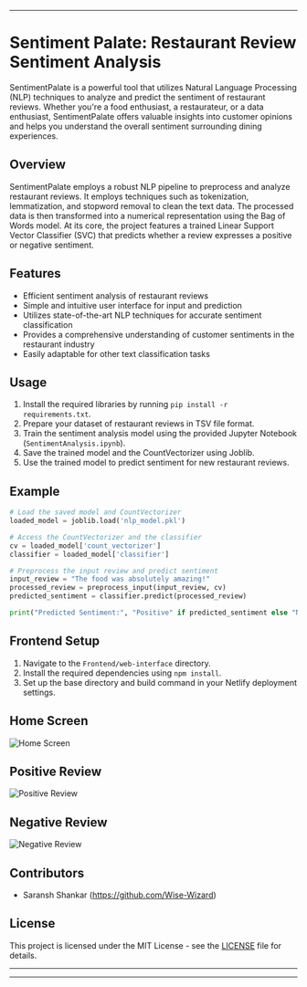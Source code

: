 
---

# Sentiment Palate: Restaurant Review Sentiment Analysis

SentimentPalate is a powerful tool that utilizes Natural Language Processing (NLP) techniques to analyze and predict the sentiment of restaurant reviews. Whether you're a food enthusiast, a restaurateur, or a data enthusiast, SentimentPalate offers valuable insights into customer opinions and helps you understand the overall sentiment surrounding dining experiences.

## Overview

SentimentPalate employs a robust NLP pipeline to preprocess and analyze restaurant reviews. It employs techniques such as tokenization, lemmatization, and stopword removal to clean the text data. The processed data is then transformed into a numerical representation using the Bag of Words model. At its core, the project features a trained Linear Support Vector Classifier (SVC) that predicts whether a review expresses a positive or negative sentiment.

## Features

- Efficient sentiment analysis of restaurant reviews
- Simple and intuitive user interface for input and prediction
- Utilizes state-of-the-art NLP techniques for accurate sentiment classification
- Provides a comprehensive understanding of customer sentiments in the restaurant industry
- Easily adaptable for other text classification tasks

## Usage

1. Install the required libraries by running `pip install -r requirements.txt`.
2. Prepare your dataset of restaurant reviews in TSV file format.
3. Train the sentiment analysis model using the provided Jupyter Notebook (`SentimentAnalysis.ipynb`).
4. Save the trained model and the CountVectorizer using Joblib.
5. Use the trained model to predict sentiment for new restaurant reviews.

## Example

```python
# Load the saved model and CountVectorizer
loaded_model = joblib.load('nlp_model.pkl')

# Access the CountVectorizer and the classifier
cv = loaded_model['count_vectorizer']
classifier = loaded_model['classifier']

# Preprocess the input review and predict sentiment
input_review = "The food was absolutely amazing!"
processed_review = preprocess_input(input_review, cv)
predicted_sentiment = classifier.predict(processed_review)

print("Predicted Sentiment:", "Positive" if predicted_sentiment else "Negative")
```

## Frontend Setup

1. Navigate to the `Frontend/web-interface` directory.
2. Install the required dependencies using `npm install`.
3. Set up the base directory and build command in your Netlify deployment settings.

## Home Screen
![Home Screen](https://github.com/Wise-Wizard/Sentiment-Palate/assets/103821431/b21f9c68-e5e8-4f76-bbd7-d9d276709f0d)


## Positive Review
![Positive Review](https://github.com/Wise-Wizard/Sentiment-Palate/assets/103821431/f222653e-8e09-4b89-8141-1d8f4543011e)

## Negative Review
![Negative Review](https://github.com/Wise-Wizard/Sentiment-Palate/assets/103821431/f824c939-6548-4db6-ac49-7f3ae3b8e773)



## Contributors

- Saransh Shankar (https://github.com/Wise-Wizard)

## License

This project is licensed under the MIT License - see the [LICENSE](LICENSE) file for details.

---

---
